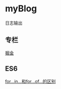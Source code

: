 # myBlog
日志输出
## 专栏
[掘金](https://juejin.im/user/5be56178e51d45119b4cfd67)
## ES6
[for...in...和for...of...的区别](https://github.com/gaoyan123/myBlog/blob/master/ES6/ES6%E7%9A%84forOf.md)
